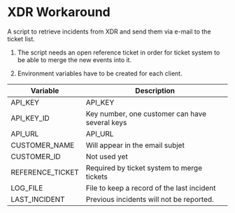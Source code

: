 # XDR Workaround

A script to retrieve incidents from XDR and send them via e-mail to the ticket list.

1.  The script needs an open reference ticket in order for ticket system to be able to merge the new events into it.

2.  Environment variables have to be created for each client.

| Variable | Description |
| ------ | ------ |
| API_KEY | API_KEY |
| API_KEY_ID | Key number, one customer can have several keys |
| API_URL | API_URL |
| CUSTOMER_NAME | Will appear in the email subjet |
| CUSTOMER_ID | Not used yet |
| REFERENCE_TICKET | Required by ticket system to merge tickets |
| LOG_FILE | File to keep a record of the last incident |
| LAST_INCIDENT | Previous incidents will not be reported. |
